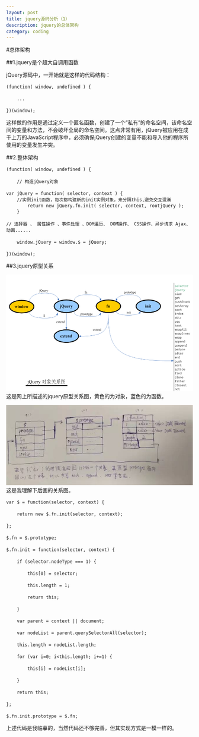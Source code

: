 ```yaml
---
layout: post
title: jquery源码分析（1）
description: jquery的总体架构
category: coding
---
```


#总体架构

##1.jquery是个超大自调用函数

jQuery源码中，一开始就是这样的代码结构：

    (function( window, undefined ) {

        ...

    })(window);

这样做的作用是通过定义一个匿名函数，创建了一个“私有”的命名空间，该命名空间的变量和方法，不会破坏全局的命名空间。这点非常有用，jQuery被应用在成千上万的JavaScript程序中，必须确保jQuery创建的变量不能和导入他的程序所使用的变量发生冲突。

##2.整体架构

    (function( window, undefined ) {

        // 构造jQuery对象

    var jQuery = function( selector, context ) {
        //实例init函数，每次都构建新的init实例对象，来分隔this,避免交互混淆
            return new jQuery.fn.init( selector, context, rootjQuery );
        }

    // 选择器 、 属性操作 、事件处理 、DOM遍历、 DOM操作、 CSS操作、异步请求 Ajax、动画......

        window.jQuery = window.$ = jQuery;

    })(window);

##3.jquery原型关系

![](images/coding/jquery1-1.png)
这是网上所描述的jquery原型关系图，黄色的为对象，蓝色的为函数。

![](images/coding/jquery1-2.jpg)
这是我理解下后画的关系图。

    var $ = function(selector, context) {

        return new $.fn.init(selector, context);

    };

    $.fn = $.prototype;

    $.fn.init = function(selector, context) {

        if (selector.nodeType === 1) {

            this[0] = selector;

            this.length = 1;

            return this;

        }

        var parent = context || document;

        var nodeList = parent.querySelectorAll(selector);

        this.length = nodeList.length;

        for (var i=0; i<this.length; i+=1) {

            this[i] = nodeList[i];

        }

        return this;

    };

    $.fn.init.prototype = $.fn;

上述代码是我临摹的，当然代码还不够完善，但其实现方式是一模一样的。

